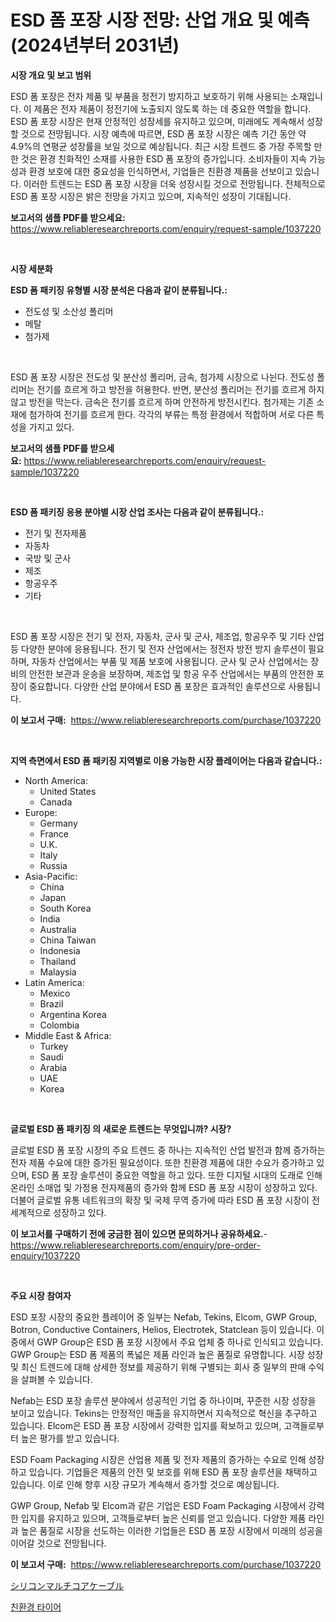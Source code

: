 <p><h1>ESD 폼 포장 시장 전망: 산업 개요 및 예측 (2024년부터 2031년)</h1></p><p><strong>시장 개요 및 보고 범위</strong></p>
<p><p>ESD 폼 포장은 전자 제품 및 부품을 정전기 방지하고 보호하기 위해 사용되는 소재입니다. 이 제품은 전자 제품이 정전기에 노출되지 않도록 하는 데 중요한 역할을 합니다. ESD 폼 포장 시장은 현재 안정적인 성장세를 유지하고 있으며, 미래에도 계속해서 성장할 것으로 전망됩니다. 시장 예측에 따르면, ESD 폼 포장 시장은 예측 기간 동안 약 4.9%의 연평균 성장률을 보일 것으로 예상됩니다. 최근 시장 트렌드 중 가장 주목할 만한 것은 환경 친화적인 소재를 사용한 ESD 폼 포장의 증가입니다. 소비자들이 지속 가능성과 환경 보호에 대한 중요성을 인식하면서, 기업들은 친환경 제품을 선보이고 있습니다. 이러한 트렌드는 ESD 폼 포장 시장을 더욱 성장시킬 것으로 전망됩니다. 전체적으로 ESD 폼 포장 시장은 밝은 전망을 가지고 있으며, 지속적인 성장이 기대됩니다.</p></p>
<p><strong>보고서의 샘플 PDF를 받으세요:</strong> <a href="https://www.reliableresearchreports.com/enquiry/request-sample/1037220">https://www.reliableresearchreports.com/enquiry/request-sample/1037220</a></p>
<p>&nbsp;</p>
<p><strong>시장 세분화</strong></p>
<p><strong>ESD 폼 패키징 유형별 시장 분석은 다음과 같이 분류됩니다.:</strong></p>
<p><ul><li>전도성 및 소산성 폴리머</li><li>메탈</li><li>첨가제</li></ul></p>
<p>&nbsp;</p>
<p><p>ESD 폼 포장 시장은 전도성 및 분산성 폴리머, 금속, 첨가제 시장으로 나뉜다. 전도성 폴리머는 전기를 흐르게 하고 방전을 허용한다. 반면, 분산성 폴리머는 전기를 흐르게 하지 않고 방전을 막는다. 금속은 전기를 흐르게 하며 안전하게 방전시킨다. 첨가제는 기존 소재에 첨가하여 전기를 흐르게 한다. 각각의 부류는 특정 환경에서 적합하며 서로 다른 특성을 가지고 있다.</p></p>
<p><strong>보고서의 샘플 PDF를 받으세요:</strong>&nbsp;<a href="https://www.reliableresearchreports.com/enquiry/request-sample/1037220">https://www.reliableresearchreports.com/enquiry/request-sample/1037220</a></p>
<p>&nbsp;</p>
<p><strong> ESD 폼 패키징 응용 분야별 시장 산업 조사는 다음과 같이 분류됩니다.:</strong></p>
<p><ul><li>전기 및 전자제품</li><li>자동차</li><li>국방 및 군사</li><li>제조</li><li>항공우주</li><li>기타</li></ul></p>
<p>&nbsp;</p>
<p><p>ESD 폼 포장 시장은 전기 및 전자, 자동차, 군사 및 군사, 제조업, 항공우주 및 기타 산업 등 다양한 분야에 응용됩니다. 전기 및 전자 산업에서는 정전자 방전 방지 솔루션이 필요하며, 자동차 산업에서는 부품 및 제품 보호에 사용됩니다. 군사 및 군사 산업에서는 장비의 안전한 보관과 운송을 보장하며, 제조업 및 항공 우주 산업에서는 부품의 안전한 포장이 중요합니다. 다양한 산업 분야에서 ESD 폼 포장은 효과적인 솔루션으로 사용됩니다.</p></p>
<p><strong>이 보고서 구매:</strong>&nbsp; <a href="https://www.reliableresearchreports.com/purchase/1037220">https://www.reliableresearchreports.com/purchase/1037220</a></p>
<p>&nbsp;</p>
<p><strong>지역 측면에서 ESD 폼 패키징 지역별로 이용 가능한 시장 플레이어는 다음과 같습니다.:</strong></p>
<p><ul>
    <li>
        North America:
        <ul>
            <li>United States</li>
            <li>Canada</li>
        </ul>
    </li>
    <li>
        Europe:
        <ul>
            <li>Germany</li>
            <li>France</li>
            <li>U.K.</li>
            <li>Italy</li>
            <li>Russia</li>
        </ul>
    </li>
    <li>
        Asia-Pacific:
        <ul>
            <li>China</li>
            <li>Japan</li>
            <li>South Korea</li>
            <li>India</li>
            <li>Australia</li>
            <li>China Taiwan</li>
            <li>Indonesia</li>
            <li>Thailand</li>
            <li>Malaysia</li>
        </ul>
    </li>
    <li>
        Latin America:
        <ul>
            <li>Mexico</li>
            <li>Brazil</li>
            <li>Argentina Korea</li>
            <li>Colombia</li>
        </ul>
    </li>
    <li>
        Middle East & Africa:
        <ul>
            <li>Turkey</li>
            <li>Saudi</li>
            <li>Arabia</li>
            <li>UAE</li>
            <li>Korea</li>
        </ul>
    </li>
    </ul></p>
<p>&nbsp;</p>
<p><strong>글로벌 ESD 폼 패키징 의 새로운 트렌드는 무엇입니까? 시장?</strong></p>
<p><p>글로벌 ESD 폼 포장 시장의 주요 트렌드 중 하나는 지속적인 산업 발전과 함께 증가하는 전자 제품 수요에 대한 증가된 필요성이다. 또한 친환경 제품에 대한 수요가 증가하고 있으며, ESD 폼 포장 솔루션이 중요한 역할을 하고 있다. 또한 디지털 시대의 도래로 인해 온라인 소매업 및 가정용 전자제품의 증가와 함께 ESD 폼 포장 시장이 성장하고 있다. 더불어 글로벌 유통 네트워크의 확장 및 국제 무역 증가에 따라 ESD 폼 포장 시장이 전 세계적으로 성장하고 있다.</p></p>
<p><strong>이 보고서를 구매하기 전에 궁금한 점이 있으면 문의하거나 공유하세요.</strong>- <a href="https://www.reliableresearchreports.com/enquiry/pre-order-enquiry/1037220">https://www.reliableresearchreports.com/enquiry/pre-order-enquiry/1037220</a></p>
<p>&nbsp;</p>
<p><strong>주요 시장 참여자</strong></p>
<p><p>ESD 포장 시장의 중요한 플레이어 중 일부는 Nefab, Tekins, Elcom, GWP Group, Botron, Conductive Containers, Helios, Electrotek, Statclean 등이 있습니다. 이 중에서 GWP Group은 ESD 폼 포장 시장에서 주요 업체 중 하나로 인식되고 있습니다. GWP Group는 ESD 폼 제품의 폭넓은 제품 라인과 높은 품질로 유명합니다. 시장 성장 및 최신 트렌드에 대해 상세한 정보를 제공하기 위해 구별되는 회사 중 일부의 판매 수익을 살펴볼 수 있습니다.</p><p>Nefab는 ESD 포장 솔루션 분야에서 성공적인 기업 중 하나이며, 꾸준한 시장 성장을 보이고 있습니다. Tekins는 안정적인 매출을 유지하면서 지속적으로 혁신을 추구하고 있습니다. Elcom은 ESD 폼 포장 시장에서 강력한 입지를 확보하고 있으며, 고객들로부터 높은 평가를 받고 있습니다.</p><p>ESD Foam Packaging 시장은 산업용 제품 및 전자 제품의 증가하는 수요로 인해 성장하고 있습니다. 기업들은 제품의 안전 및 보호를 위해 ESD 폼 포장 솔루션을 채택하고 있습니다. 이로 인해 향후 시장 규모가 계속해서 증가할 것으로 예상됩니다.</p><p>GWP Group, Nefab 및 Elcom과 같은 기업은 ESD Foam Packaging 시장에서 강력한 입지를 유지하고 있으며, 고객들로부터 높은 신뢰를 얻고 있습니다. 다양한 제품 라인과 높은 품질로 시장을 선도하는 이러한 기업들은 ESD 폼 포장 시장에서 미래의 성공을 이어갈 것으로 전망됩니다.</p></p>
<p><strong>이 보고서 구매:</strong>&nbsp;&nbsp;<a href="https://www.reliableresearchreports.com/purchase/1037220">https://www.reliableresearchreports.com/purchase/1037220</a></p>
<p><p><a href="https://medium.com/@rudysimonis2023/%E3%82%B7%E3%83%AA%E3%82%B3%E3%83%BC%E3%83%B3%E3%83%9E%E3%83%AB%E3%83%81%E3%82%B3%E3%82%A2%E3%82%B1%E3%83%BC%E3%83%96%E3%83%AB%E5%B8%82%E5%A0%B4%E5%88%86%E6%9E%90-%E3%81%9D%E3%81%AEcagr-%E5%B8%82%E5%A0%B4%E3%82%BB%E3%82%B0%E3%83%A1%E3%83%B3%E3%83%86%E3%83%BC%E3%82%B7%E3%83%A7%E3%83%B3-%E3%81%8A%E3%82%88%E3%81%B3%E3%82%B0%E3%83%AD%E3%83%BC%E3%83%90%E3%83%AB%E7%94%A3%E6%A5%AD%E6%A6%82%E8%A6%B3-b172432b6583">シリコンマルチコアケーブル</a></p><p><a href="https://medium.com/@constantinvon/%EC%B9%9C%ED%99%98%EA%B2%BD-%ED%83%80%EC%9D%B4%EC%96%B4-%EC%8B%9C%EC%9E%A5-%EC%A0%84%EB%A7%9D-%EC%82%B0%EC%97%85-%EA%B0%9C%EC%9A%94-%EB%B0%8F-%EC%98%88%EC%B8%A1-2024%EB%85%84%EB%B6%80%ED%84%B0-2031%EB%85%84%EA%B9%8C%EC%A7%80-21bcac320eae">친환경 타이어</a></p></p>
